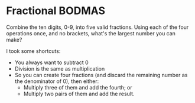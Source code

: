 # Fractional BODMAS

Combine the ten digits, 0-9, into five valid fractions. Using each of the four operations once, and no brackets, what's the largest number you can make?

I took some shortcuts: 

* You always want to subtract 0
* Division is the same as multiplication
* So you can create four fractions (and discard the remaining number as the denominator of 0), then either:
  * Multiply three of them and add the fourth; or
  * Multiply two pairs of them and add the result.
 
 
